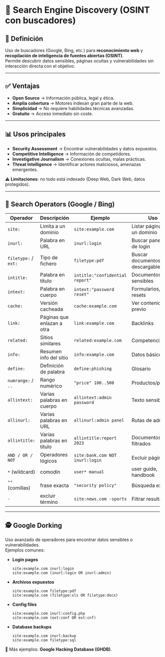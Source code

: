 # 🔎 Search Engine Discovery (OSINT con buscadores)

## 📌 Definición
Uso de buscadores (Google, Bing, etc.) para **reconocimiento web** y **recopilación de inteligencia de fuentes abiertas (OSINT)**.  
Permite descubrir datos sensibles, páginas ocultas y vulnerabilidades sin interacción directa con el objetivo.

---

## ✅ Ventajas
- **Open Source** → Información pública, legal y ética.  
- **Amplia cobertura** → Motores indexan gran parte de la web.  
- **Simplicidad** → No requiere habilidades técnicas avanzadas.  
- **Gratuito** → Acceso inmediato sin coste.

---

## 📊 Usos principales
- **Security Assessment** → Encontrar vulnerabilidades y datos expuestos.  
- **Competitive Intelligence** → Información de competidores.  
- **Investigative Journalism** → Conexiones ocultas, malas prácticas.  
- **Threat Intelligence** → Identificar actores maliciosos, amenazas emergentes.

⚠️ **Limitaciones**: no todo está indexado (Deep Web, Dark Web, datos protegidos).

---

## 🔐 Search Operators (Google / Bing)

| Operador      | Descripción | Ejemplo | Uso |
|---------------|-------------|---------|-----|
| `site:`       | Limita a un dominio | `site:example.com` | Listar páginas de un dominio |
| `inurl:`      | Palabra en URL | `inurl:login` | Buscar paneles de login |
| `filetype:` / `ext:` | Tipo de fichero | `filetype:pdf` | Buscar documentos descargables |
| `intitle:`    | Palabra en título | `intitle:"confidential report"` | Documentos sensibles |
| `intext:`     | Palabra en cuerpo | `intext:"password reset"` | Formularios, resets |
| `cache:`      | Versión cacheada | `cache:example.com` | Ver contenido previo |
| `link:`       | Páginas que enlazan a otra | `link:example.com` | Backlinks |
| `related:`    | Sitios similares | `related:example.com` | Competencia |
| `info:`       | Resumen info del sitio | `info:example.com` | Datos básicos |
| `define:`     | Definición de palabra | `define:phishing` | Glosario |
| `numrange:` / `..` | Rango numérico | `"price" 100..500` | Productos/precios |
| `allintext:`  | Varias palabras en cuerpo | `allintext:admin password` | Texto sensible |
| `allinurl:`   | Varias palabras en URL | `allinurl:admin panel` | Rutas de admin |
| `allintitle:` | Varias palabras en título | `allintitle:report 2023` | Documentos filtrados |
| `AND / OR / NOT` | Operadores lógicos | `site:bank.com NOT inurl:login` | Excluir páginas |
| `*` (wildcard) | comodín | `user* manual` | user guide, handbook |
| `""` (comillas) | frase exacta | `"security policy"` | Búsqueda exacta |
| `-` | excluir término | `site:news.com -sports` | Filtrar resultados |

---

## 🕵️ Google Dorking
Uso avanzado de operadores para encontrar datos sensibles o vulnerabilidades.  
Ejemplos comunes:

- **Login pages**  
  ```
  site:example.com inurl:login
  site:example.com (inurl:login OR inurl:admin)
  ```
- **Archivos expuestos**  
  ```
  site:example.com filetype:pdf
  site:example.com (filetype:xls OR filetype:docx)
  ```
- **Config files**  
  ```
  site:example.com inurl:config.php
  site:example.com (ext:conf OR ext:cnf)
  ```
- **Database backups**  
  ```
  site:example.com inurl:backup
  site:example.com filetype:sql
  ```

🔗 Más ejemplos: **Google Hacking Database (GHDB)**.
